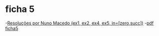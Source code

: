 # ficha 5

-[Resoluções por Nuno Macedo (ex1, ex2, ex4, ex5, in=[zero,succ])](https://github.com/giventofly/cp1920/blob/master/ficha5/tp7.md)
-[pdf ficha5](https://github.com/giventofly/cp1920/blob/master/ficha4/cp1920f05.pdf)